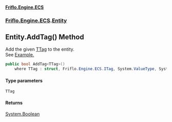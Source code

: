 #### [Friflo.Engine.ECS](index.md 'index')
### [Friflo.Engine.ECS](Friflo.Engine.ECS.md 'Friflo.Engine.ECS').[Entity](Entity.md 'Friflo.Engine.ECS.Entity')

## Entity.AddTag<TTag>() Method

Add the given [TTag](Entity.AddTag_TTag_().md#Friflo.Engine.ECS.Entity.AddTag_TTag_().TTag 'Friflo.Engine.ECS.Entity.AddTag<TTag>().TTag') to the entity.<br/>
See <a href="https://github.com/friflo/Friflo.Json.Fliox/wiki/Examples-~-General#tag">Example.</a>

```csharp
public bool AddTag<TTag>()
    where TTag : struct, Friflo.Engine.ECS.ITag, System.ValueType, System.ValueType;
```
#### Type parameters

<a name='Friflo.Engine.ECS.Entity.AddTag_TTag_().TTag'></a>

`TTag`

#### Returns
[System.Boolean](https://docs.microsoft.com/en-us/dotnet/api/System.Boolean 'System.Boolean')